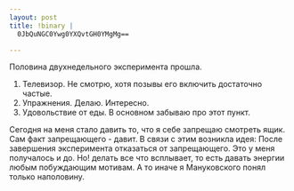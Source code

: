 ```yaml
--- 
layout: post
title: !binary |
  0JbQuNGC0Ywg0YXQvtGH0YMgMg==

---
```

Половина двухнедельного эксперимента прошла. 
1) Телевизор.
Не смотрю, хотя позывы его включить достаточно частые.
2) Упражнения. 
Делаю. Интересно.
3) Удовольствие от еды.
В основном забываю про этот пункт.

Сегодня на меня стало давить то, что я себе запрещаю смотреть ящик. Сам факт запрещающего - давит.
В связи с этим возникла идея: После завершения эксперимента отказаться от запрещающего. Это у меня получалось и до. Но!
делать все что всплывает, то есть давать энергии любым побуждающим мотивам.
А то иначе я Мануковского понял только наполовину. 
